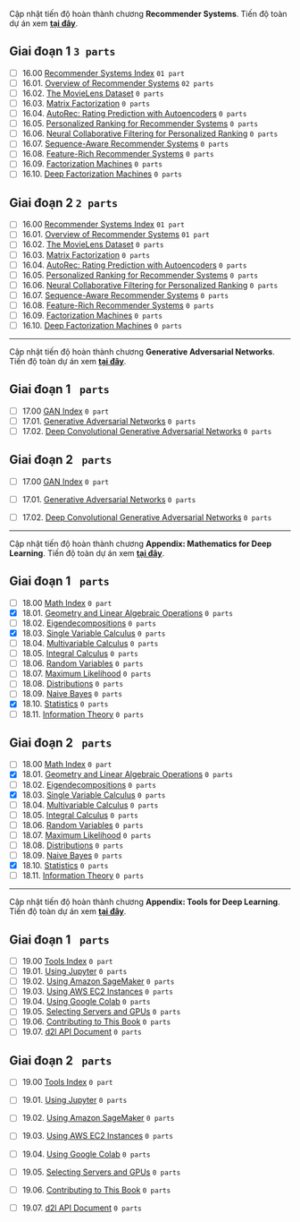 Cập nhật tiến độ hoàn thành chương **Recommender Systems**.
Tiến độ toàn dự án xem **[tại đây](https://github.com/aivivn/d2l-vn/issues/1497)**.

## Giai đoạn 1 `3 parts`
* [ ] 16.00 [Recommender Systems Index](https://github.com/aivivn/d2l-vn/issues?q=is%3Aissue+index_vn+label%3A%22status%3A+phase+1%22+label%3A%22chapter%3A+recommender-systems%22) `01 part`
* [ ] 16.01. [Overview of Recommender Systems](https://github.com/aivivn/d2l-vn/issues?q=is%3Aissue+recsys-intro_vn+label%3A%22status%3A+phase+1%22+label%3A%22chapter%3A+recommender-systems%22) `02 parts`
* [ ] 16.02. [The MovieLens Dataset](https://github.com/aivivn/d2l-vn/issues?q=is%3Aissue+movielens_vn+label%3A%22status%3A+phase+1%22+label%3A%22chapter%3A+recommender-systems%22) `0 parts`
* [ ] 16.03. [Matrix Factorization](https://github.com/aivivn/d2l-vn/issues?q=is%3Aissue+mf_vn+label%3A%22status%3A+phase+1%22+label%3A%22chapter%3A+recommender-systems%22) `0 parts`
* [ ] 16.04. [AutoRec: Rating Prediction with Autoencoders](https://github.com/aivivn/d2l-vn/issues?q=is%3Aissue+autorec_vn+label%3A%22status%3A+phase+1%22+label%3A%22chapter%3A+recommender-systems%22) `0 parts`
* [ ] 16.05. [Personalized Ranking for Recommender Systems](https://github.com/aivivn/d2l-vn/issues?q=is%3Aissue+ranking_vn+label%3A%22status%3A+phase+1%22+label%3A%22chapter%3A+recommender-systems%22) `0 parts`
* [ ] 16.06. [Neural Collaborative Filtering for Personalized Ranking](https://github.com/aivivn/d2l-vn/issues?q=is%3Aissue+neumf_vn+label%3A%22status%3A+phase+1%22+label%3A%22chapter%3A+recommender-systems%22) `0 parts`
* [ ] 16.07. [Sequence-Aware Recommender Systems](https://github.com/aivivn/d2l-vn/issues?q=is%3Aissue+seqrec_vn+label%3A%22status%3A+phase+1%22+label%3A%22chapter%3A+recommender-systems%22) `0 parts`
* [ ] 16.08. [Feature-Rich Recommender Systems](https://github.com/aivivn/d2l-vn/issues?q=is%3Aissue+ctr_vn+label%3A%22status%3A+phase+1%22+label%3A%22chapter%3A+recommender-systems%22) `0 parts`
* [ ] 16.09. [Factorization Machines](https://github.com/aivivn/d2l-vn/issues?q=is%3Aissue+fm_vn+label%3A%22status%3A+phase+1%22+label%3A%22chapter%3A+recommender-systems%22) `0 parts`
* [ ] 16.10. [Deep Factorization Machines](https://github.com/aivivn/d2l-vn/issues?q=is%3Aissue+deepfm_vn+label%3A%22status%3A+phase+1%22+label%3A%22chapter%3A+recommender-systems%22) `0 parts`

## Giai đoạn 2 `2 parts`
* [ ] 16.00 [Recommender Systems Index](https://github.com/aivivn/d2l-vn/issues?q=is%3Aissue+index_vn+label%3A%22status%3A+phase+2%22+label%3A%22chapter%3A+recommender-systems%22) `01 part`
* [ ] 16.01. [Overview of Recommender Systems](https://github.com/aivivn/d2l-vn/issues?q=is%3Aissue+recsys-intro_vn+label%3A%22status%3A+phase+2%22+label%3A%22chapter%3A+recommender-systems%22) `01 part`
* [ ] 16.02. [The MovieLens Dataset](https://github.com/aivivn/d2l-vn/issues?q=is%3Aissue+movielens_vn+label%3A%22status%3A+phase+2%22+label%3A%22chapter%3A+recommender-systems%22) `0 parts`
* [ ] 16.03. [Matrix Factorization](https://github.com/aivivn/d2l-vn/issues?q=is%3Aissue+mf_vn+label%3A%22status%3A+phase+2%22+label%3A%22chapter%3A+recommender-systems%22) `0 parts`
* [ ] 16.04. [AutoRec: Rating Prediction with Autoencoders](https://github.com/aivivn/d2l-vn/issues?q=is%3Aissue+autorec_vn+label%3A%22status%3A+phase+2%22+label%3A%22chapter%3A+recommender-systems%22) `0 parts`
* [ ] 16.05. [Personalized Ranking for Recommender Systems](https://github.com/aivivn/d2l-vn/issues?q=is%3Aissue+ranking_vn+label%3A%22status%3A+phase+2%22+label%3A%22chapter%3A+recommender-systems%22) `0 parts`
* [ ] 16.06. [Neural Collaborative Filtering for Personalized Ranking](https://github.com/aivivn/d2l-vn/issues?q=is%3Aissue+neumf_vn+label%3A%22status%3A+phase+2%22+label%3A%22chapter%3A+recommender-systems%22) `0 parts`
* [ ] 16.07. [Sequence-Aware Recommender Systems](https://github.com/aivivn/d2l-vn/issues?q=is%3Aissue+seqrec_vn+label%3A%22status%3A+phase+2%22+label%3A%22chapter%3A+recommender-systems%22) `0 parts`
* [ ] 16.08. [Feature-Rich Recommender Systems](https://github.com/aivivn/d2l-vn/issues?q=is%3Aissue+ctr_vn+label%3A%22status%3A+phase+2%22+label%3A%22chapter%3A+recommender-systems%22) `0 parts`
* [ ] 16.09. [Factorization Machines](https://github.com/aivivn/d2l-vn/issues?q=is%3Aissue+fm_vn+label%3A%22status%3A+phase+2%22+label%3A%22chapter%3A+recommender-systems%22) `0 parts`
* [ ] 16.10. [Deep Factorization Machines](https://github.com/aivivn/d2l-vn/issues?q=is%3Aissue+deepfm_vn+label%3A%22status%3A+phase+2%22+label%3A%22chapter%3A+recommender-systems%22) `0 parts`

---

Cập nhật tiến độ hoàn thành chương **Generative Adversarial Networks**.
Tiến độ toàn dự án xem **[tại đây](https://github.com/aivivn/d2l-vn/issues/1497)**.

## Giai đoạn 1 ` parts`
* [ ] 17.00 [GAN Index](https://github.com/aivivn/d2l-vn/issues?q=is%3Aissue+index_vn+label%3A%22status%3A+phase+1%22+label%3A%22chapter%3A+generative-adversarial-networks%22) `0 part`
* [ ] 17.01. [Generative Adversarial Networks](https://github.com/aivivn/d2l-vn/issues?q=is%3Aissue+gan_vn+label%3A%22status%3A+phase+1%22+label%3A%22chapter%3A+generative-adversarial-networks%22) `0 parts`
* [ ] 17.02. [Deep Convolutional Generative Adversarial Networks](https://github.com/aivivn/d2l-vn/issues?q=is%3Aissue+dcgan_vn+label%3A%22status%3A+phase+1%22+label%3A%22chapter%3A+generative-adversarial-networks%22) `0 parts`

## Giai đoạn 2 ` parts`
* [ ] 17.00 [GAN Index](https://github.com/aivivn/d2l-vn/issues?q=is%3Aissue+index_vn+label%3A%22status%3A+phase+1%22+label%3A%22chapter%3A+generative-adversarial-networks%22) `0 part`
* [ ] 17.01. [Generative Adversarial Networks](https://github.com/aivivn/d2l-vn/issues?q=is%3Aissue+gan_vn+label%3A%22status%3A+phase+2%22+label%3A%22chapter%3A+generative-adversarial-networks%22) `0 parts`
* [ ] 17.02. [Deep Convolutional Generative Adversarial Networks](https://github.com/aivivn/d2l-vn/issues?q=is%3Aissue+dcgan_vn+label%3A%22status%3A+phase+2%22+label%3A%22chapter%3A+generative-adversarial-networks%22) `0 parts`


---

Cập nhật tiến độ hoàn thành chương **Appendix: Mathematics for Deep Learning**.
Tiến độ toàn dự án xem **[tại đây](https://github.com/aivivn/d2l-vn/issues/1497)**.

## Giai đoạn 1 ` parts`
* [ ] 18.00 [Math Index](https://github.com/aivivn/d2l-vn/issues?q=is%3Aissue+index_vn+label%3A%22status%3A+phase+1%22+label%3A%22chapter%3A+appendix-math%22) `0 part`
* [x] 18.01. [Geometry and Linear Algebraic Operations](https://github.com/aivivn/d2l-vn/issues?q=is%3Aissue+geometry-linear-algebric-ops_vn+label%3A%22status%3A+phase+1%22+label%3A%22chapter%3A+appendix-math%22) `0 parts`
* [ ] 18.02. [Eigendecompositions](https://github.com/aivivn/d2l-vn/issues?q=is%3Aissue+eigendecomposition_vn+label%3A%22status%3A+phase+1%22+label%3A%22chapter%3A+appendix-math%22) `0 parts`
* [x] 18.03. [Single Variable Calculus](https://github.com/aivivn/d2l-vn/issues?q=is%3Aissue+single-variable-calculus_vn+label%3A%22status%3A+phase+1%22+label%3A%22chapter%3A+appendix-math%22) `0 parts`
* [ ] 18.04. [Multivariable Calculus](https://github.com/aivivn/d2l-vn/issues?q=is%3Aissue+multivariable-calculus_vn+label%3A%22status%3A+phase+1%22+label%3A%22chapter%3A+appendix-math%22) `0 parts`
* [ ] 18.05. [Integral Calculus](https://github.com/aivivn/d2l-vn/issues?q=is%3Aissue+integral-calculus_vn+label%3A%22status%3A+phase+1%22+label%3A%22chapter%3A+appendix-math%22) `0 parts`
* [ ] 18.06. [Random Variables](https://github.com/aivivn/d2l-vn/issues?q=is%3Aissue+random-variables_vn+label%3A%22status%3A+phase+1%22+label%3A%22chapter%3A+appendix-math%22) `0 parts`
* [ ] 18.07. [Maximum Likelihood](https://github.com/aivivn/d2l-vn/issues?q=is%3Aissue+maximum-likelihood_vn+label%3A%22status%3A+phase+1%22+label%3A%22chapter%3A+appendix-math%22) `0 parts`
* [ ] 18.08. [Distributions](https://github.com/aivivn/d2l-vn/issues?q=is%3Aissue+distributions_vn+label%3A%22status%3A+phase+1%22+label%3A%22chapter%3A+appendix-math%22) `0 parts`
* [ ] 18.09. [Naive Bayes](https://github.com/aivivn/d2l-vn/issues?q=is%3Aissue+naive-bayes_vn+label%3A%22status%3A+phase+1%22+label%3A%22chapter%3A+appendix-math%22) `0 parts`
* [x] 18.10. [Statistics](https://github.com/aivivn/d2l-vn/issues?q=is%3Aissue+statistics_vn+label%3A%22status%3A+phase+1%22+label%3A%22chapter%3A+appendix-math%22) `0 parts`
* [ ] 18.11. [Information Theory](https://github.com/aivivn/d2l-vn/issues?q=is%3Aissue+information-theory_vn+label%3A%22status%3A+phase+1%22+label%3A%22chapter%3A+appendix-math%22) `0 parts`

## Giai đoạn 2 ` parts`
* [ ] 18.00 [Math Index](https://github.com/aivivn/d2l-vn/issues?q=is%3Aissue+index_vn+label%3A%22status%3A+phase+2%22+label%3A%22chapter%3A+appendix-math%22) `0 part`
* [x] 18.01. [Geometry and Linear Algebraic Operations](https://github.com/aivivn/d2l-vn/issues?q=is%3Aissue+geometry-linear-algebric-ops_vn+label%3A%22status%3A+phase+2%22+label%3A%22chapter%3A+appendix-math%22) `0 parts`
* [ ] 18.02. [Eigendecompositions](https://github.com/aivivn/d2l-vn/issues?q=is%3Aissue+eigendecomposition_vn+label%3A%22status%3A+phase+2%22+label%3A%22chapter%3A+appendix-math%22) `0 parts`
* [x] 18.03. [Single Variable Calculus](https://github.com/aivivn/d2l-vn/issues?q=is%3Aissue+single-variable-calculus_vn+label%3A%22status%3A+phase+2%22+label%3A%22chapter%3A+appendix-math%22) `0 parts`
* [ ] 18.04. [Multivariable Calculus](https://github.com/aivivn/d2l-vn/issues?q=is%3Aissue+multivariable-calculus_vn+label%3A%22status%3A+phase+2%22+label%3A%22chapter%3A+appendix-math%22) `0 parts`
* [ ] 18.05. [Integral Calculus](https://github.com/aivivn/d2l-vn/issues?q=is%3Aissue+integral-calculus_vn+label%3A%22status%3A+phase+2%22+label%3A%22chapter%3A+appendix-math%22) `0 parts`
* [ ] 18.06. [Random Variables](https://github.com/aivivn/d2l-vn/issues?q=is%3Aissue+random-variables_vn+label%3A%22status%3A+phase+2%22+label%3A%22chapter%3A+appendix-math%22) `0 parts`
* [ ] 18.07. [Maximum Likelihood](https://github.com/aivivn/d2l-vn/issues?q=is%3Aissue+maximum-likelihood_vn+label%3A%22status%3A+phase+2%22+label%3A%22chapter%3A+appendix-math%22) `0 parts`
* [ ] 18.08. [Distributions](https://github.com/aivivn/d2l-vn/issues?q=is%3Aissue+distributions_vn+label%3A%22status%3A+phase+2%22+label%3A%22chapter%3A+appendix-math%22) `0 parts`
* [ ] 18.09. [Naive Bayes](https://github.com/aivivn/d2l-vn/issues?q=is%3Aissue+naive-bayes_vn+label%3A%22status%3A+phase+2%22+label%3A%22chapter%3A+appendix-math%22) `0 parts`
* [x] 18.10. [Statistics](https://github.com/aivivn/d2l-vn/issues?q=is%3Aissue+statistics_vn+label%3A%22status%3A+phase+2%22+label%3A%22chapter%3A+appendix-math%22) `0 parts`
* [ ] 18.11. [Information Theory](https://github.com/aivivn/d2l-vn/issues?q=is%3Aissue+information-theory_vn+label%3A%22status%3A+phase+2%22+label%3A%22chapter%3A+appendix-math%22) `0 parts`

---

Cập nhật tiến độ hoàn thành chương **Appendix: Tools for Deep Learning**.
Tiến độ toàn dự án xem **[tại đây](https://github.com/aivivn/d2l-vn/issues/1497)**.

## Giai đoạn 1 ` parts`
* [ ] 19.00 [Tools Index](https://github.com/aivivn/d2l-vn/issues?q=is%3Aissue+index_vn+label%3A%22status%3A+phase+1%22+label%3A%22chapter%3A+appendix-tools%22) `0 part`
* [ ] 19.01. [Using Jupyter](https://github.com/aivivn/d2l-vn/issues?q=is%3Aissue+jupyter_vn+label%3A%22status%3A+phase+1%22+label%3A%22chapter%3A+appendix-tools%22) `0 parts`
* [ ] 19.02. [Using Amazon SageMaker](https://github.com/aivivn/d2l-vn/issues?q=is%3Aissue+sagemaker_vn+label%3A%22status%3A+phase+1%22+label%3A%22chapter%3A+appendix-tools%22) `0 parts`
* [ ] 19.03. [Using AWS EC2 Instances](https://github.com/aivivn/d2l-vn/issues?q=is%3Aissue+aws_vn+label%3A%22status%3A+phase+1%22+label%3A%22chapter%3A+appendix-tools%22) `0 parts`
* [ ] 19.04. [Using Google Colab](https://github.com/aivivn/d2l-vn/issues?q=is%3Aissue+colab_vn+label%3A%22status%3A+phase+1%22+label%3A%22chapter%3A+appendix-tools%22) `0 parts`
* [ ] 19.05. [Selecting Servers and GPUs](https://github.com/aivivn/d2l-vn/issues?q=is%3Aissue+selecting-servers-gpus_vn+label%3A%22status%3A+phase+1%22+label%3A%22chapter%3A+appendix-tools%22) `0 parts`
* [ ] 19.06. [Contributing to This Book](https://github.com/aivivn/d2l-vn/issues?q=is%3Aissue+contributing_vn+label%3A%22status%3A+phase+1%22+label%3A%22chapter%3A+appendix-tools%22) `0 parts`
* [ ] 19.07. [d2l API Document](https://github.com/aivivn/d2l-vn/issues?q=is%3Aissue+d2l_vn+label%3A%22status%3A+phase+1%22+label%3A%22chapter%3A+appendix-tools%22) `0 parts`

## Giai đoạn 2 ` parts`
* [ ] 19.00 [Tools Index](https://github.com/aivivn/d2l-vn/issues?q=is%3Aissue+index_vn+label%3A%22status%3A+phase+2%22+label%3A%22chapter%3A+appendix-tools%22) `0 part`
* [ ] 19.01. [Using Jupyter](https://github.com/aivivn/d2l-vn/issues?q=is%3Aissue+jupyter_vn+label%3A%22status%3A+phase+2%22+label%3A%22chapter%3A+appendix-tools%22) `0 parts`
* [ ] 19.02. [Using Amazon SageMaker](https://github.com/aivivn/d2l-vn/issues?q=is%3Aissue+sagemaker_vn+label%3A%22status%3A+phase+2%22+label%3A%22chapter%3A+appendix-tools%22) `0 parts`
* [ ] 19.03. [Using AWS EC2 Instances](https://github.com/aivivn/d2l-vn/issues?q=is%3Aissue+aws_vn+label%3A%22status%3A+phase+2%22+label%3A%22chapter%3A+appendix-tools%22) `0 parts`
* [ ] 19.04. [Using Google Colab](https://github.com/aivivn/d2l-vn/issues?q=is%3Aissue+colab_vn+label%3A%22status%3A+phase+2%22+label%3A%22chapter%3A+appendix-tools%22) `0 parts`
* [ ] 19.05. [Selecting Servers and GPUs](https://github.com/aivivn/d2l-vn/issues?q=is%3Aissue+selecting-servers-gpus_vn+label%3A%22status%3A+phase+2%22+label%3A%22chapter%3A+appendix-tools%22) `0 parts`
* [ ] 19.06. [Contributing to This Book](https://github.com/aivivn/d2l-vn/issues?q=is%3Aissue+contributing_vn+label%3A%22status%3A+phase+2%22+label%3A%22chapter%3A+appendix-tools%22) `0 parts`
* [ ] 19.07. [d2l API Document](https://github.com/aivivn/d2l-vn/issues?q=is%3Aissue+d2l_vn+label%3A%22status%3A+phase+2%22+label%3A%22chapter%3A+appendix-tools%22) `0 parts`

